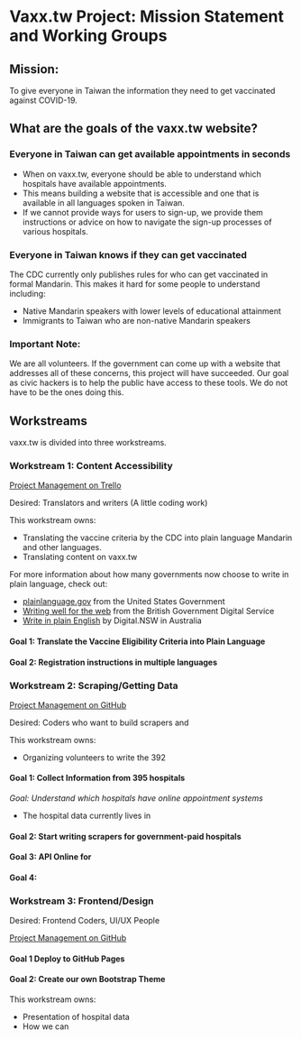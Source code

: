 # Vaxx.tw Project: Mission Statement and Working Groups

## Mission:
To give everyone in Taiwan the information they need to get vaccinated against COVID-19. 

## What are the goals of the vaxx.tw website? 
### Everyone in Taiwan can get available appointments in seconds
* When on vaxx.tw, everyone should be able to understand which hospitals have available appointments. 
* This means building a website that is accessible and one that is available in all languages spoken in Taiwan. 
* If we cannot provide ways for users to sign-up, we provide them instructions or advice on how to navigate the sign-up processes of various hospitals. 

### Everyone in Taiwan knows if they can get vaccinated
The CDC currently only publishes rules for who can get vaccinated in formal Mandarin. This makes it hard for some people to understand including:

* Native Mandarin speakers with lower levels of educational attainment
* Immigrants to Taiwan who are non-native Mandarin speakers

### Important Note:
We are all volunteers. If the government can come up with a website that addresses all of these concerns, this project will have succeeded. Our goal as civic hackers is to help the public have access to these tools. We do not have to be the ones doing this. 

## Workstreams
vaxx.tw is divided into three workstreams. 

### Workstream 1: Content Accessibility

[Project Management on Trello](https://trello.com/b/uVJWqlNl/i18n)

Desired: Translators and writers (A little coding work)

This workstream owns: 

* Translating the vaccine criteria by the CDC into plain language Mandarin and other languages. 
* Translating content on vaxx.tw

For more information about how many governments now choose to write in plain language, check out:

* [plainlanguage.gov](https://www.plainlanguage.gov/) from the United States Government
* [Writing well for the web](https://www.gov.uk/guidance/content-design/writing-for-gov-uk) from the British Government Digital Service
* [Write in plain English](https://www.digital.nsw.gov.au/digital-service-toolkit/design-standards/design-with-users-for-users/accessibility-and-3) by Digital.NSW in Australia

#### Goal 1: Translate the Vaccine Eligibility Criteria into Plain Language

#### Goal 2: Registration instructions in multiple languages

### Workstream 2: Scraping/Getting Data

[Project Management on GitHub](https://github.com/g0v/vaccinate/projects/2) 

Desired: Coders who want to build scrapers and 

This workstream owns:
 
* Organizing volunteers to write the 392 

#### Goal 1: Collect Information from 395 hospitals
*Goal: Understand which hospitals have online appointment systems*

* The hospital data currently lives in 

#### Goal 2: Start writing scrapers for government-paid hospitals

#### Goal 3: API Online for 

#### Goal 4: 

### Workstream 3: Frontend/Design

Desired: Frontend Coders, UI/UX People

[Project Management on GitHub](https://github.com/g0v/vaccinate/projects/1)

#### Goal 1 Deploy to GitHub Pages

#### Goal 2: Create our own Bootstrap Theme

This workstream owns:

* Presentation of hospital data
* How we can 

